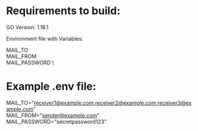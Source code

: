 # Requirements to build:

GO Version: 1.18.1

Environment file with Variables:

MAIL_TO \
MAIL_FROM \
MAIL_PASSWORD \

# Example .env file: 

MAIL_TO="receiver1@example.com,receiver2@example.com,receiver3@example.com" \
MAIL_FROM="sender@example.com" \
MAIL_PASSWORD="secretpassword123"